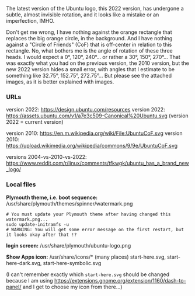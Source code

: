The latest version of the Ubuntu logo, this 2022 version, has undergone a subtle, almost invisible rotation, and it looks like a mistake or an imperfection, IMHO.

Don't get me wrong, I have nothing against the orange rectangle that replaces the big orange circle, in the background. And I have nothing against a "Circle of Friends" (CoF) that is off-center in relation to this rectangle. No, what bothers me is the angle of rotation of these three heads. I would expect a 0°, 120°, 240°... or rather a 30°, 150°, 270°... That was exactly what you had on the previous version, the 2010 version, but the new 2022 version hides a small error, with angles that I estimate to be something like 32.75°, 152.75°, 272.75°... But please see the attached images, as it is better explained with images.

### URLs

version 2022: https://design.ubuntu.com/resources
version 2022: https://assets.ubuntu.com/v1/a7e3c509-Canonical%20Ubuntu.svg
(version 2022 = current version)

version 2010: https://en.m.wikipedia.org/wiki/File:UbuntuCoF.svg
version 2010: https://upload.wikimedia.org/wikipedia/commons/9/9e/UbuntuCoF.svg

versions 2004-vs-2010-vs-2022: https://www.reddit.com/r/linux/comments/tfkwgk/ubuntu_has_a_brand_new_logo/

### Local files

**Plymouth theme, i.e. boot sequence:**
/usr/share/plymouth/themes/spinner/watermark.png
```
# You must update your Plymouth theme after having changed this watermark.png... 
sudo update-initramfs -u
# WARNING: You will get some error message on the first restart, but it looks okay after that !?
```
**login screen:**
/usr/share/plymouth/ubuntu-logo.png

**Show Apps icon:**
/usr/share/icons/* (many places) start-here.svg, start-here-dark.svg, start-here-symbolic.svg

(I can't remember exactly which `start-here.svg` should be changed because I am using https://extensions.gnome.org/extension/1160/dash-to-panel/ and I get to choose my icon from there...)
